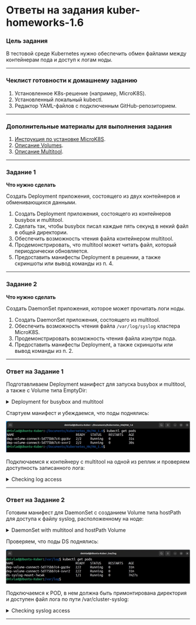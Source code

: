 # Ответы на задания kuber-homeworks-1.6  

### Цель задания

В тестовой среде Kubernetes нужно обеспечить обмен файлами между контейнерам пода и доступ к логам ноды.

------

### Чеклист готовности к домашнему заданию

1. Установленное K8s-решение (например, MicroK8S).
2. Установленный локальный kubectl.
3. Редактор YAML-файлов с подключенным GitHub-репозиторием.

------

### Дополнительные материалы для выполнения задания

1. [Инструкция по установке MicroK8S](https://microk8s.io/docs/getting-started).
2. [Описание Volumes](https://kubernetes.io/docs/concepts/storage/volumes/).
3. [Описание Multitool](https://github.com/wbitt/Network-MultiTool).

------

### Задание 1 

**Что нужно сделать**

Создать Deployment приложения, состоящего из двух контейнеров и обменивающихся данными.

1. Создать Deployment приложения, состоящего из контейнеров busybox и multitool.
2. Сделать так, чтобы busybox писал каждые пять секунд в некий файл в общей директории.
3. Обеспечить возможность чтения файла контейнером multitool.
4. Продемонстрировать, что multitool может читать файл, который периодоически обновляется.
5. Предоставить манифесты Deployment в решении, а также скриншоты или вывод команды из п. 4.

------

### Задание 2

**Что нужно сделать**

Создать DaemonSet приложения, которое может прочитать логи ноды.

1. Создать DaemonSet приложения, состоящего из multitool.
2. Обеспечить возможность чтения файла `/var/log/syslog` кластера MicroK8S.
3. Продемонстрировать возможность чтения файла изнутри пода.
4. Предоставить манифесты Deployment, а также скриншоты или вывод команды из п. 2.

------

### Ответ на Задание 1

Подготавливаем Deployment манифест для запуска busybox и multitool, а также с Volume типа EmptyDir:

<details>
<summary>Deployment for busybox and multitool</summary>

```yaml
apiVersion: apps/v1
kind: Deployment
metadata:
  name: dep-volume-connect
  namespace: hw1-6
spec:
  replicas: 2
  selector:
    matchLabels:
      app: busybox-multitool
  template:
    metadata:
      labels:
        app: busybox-multitool
    spec:
      containers:
      - name: busybox
        image: busybox
        resources:
          limits:
            memory: "64Mi"
            cpu: "250m"
        command: ['sh', '-c', "sleep 10; while true; do (echo '====================================='; date; ping -c 3 ya.ru) >> /log_output/pinglog; sleep 10; done"]
        volumeMounts:
          - name: log-volume
            mountPath: /log_output
      - name: multitool
        image: wbitt/network-multitool
        resources:
          limits:
            memory: "64Mi"
            cpu: "125m"
        volumeMounts:
          - name: log-volume
            mountPath: /log_input
      volumes:
      - name: log-volume
        emptyDir: {}
```

</details>

Стартуем манифест и убеждаемся, что поды поднялись:  

![DEPUP](assets/depup.jpg)  


Подключаемся к контейнеру с multitool на одной из реплик и проверяем доступность записанного лога:  

<details>
<summary>Checking log access</summary>

```yaml
dmivlad@Ubuntu-Kuber:~/Documents/Kubernetes_HW/HW_1.6$ kubectl exec -it dep-volume-connect-5d775bb7c4-gqc6v -c multitool -- bin/bash

dep-volume-connect-5d775bb7c4-gqc6v:/# tail -20 log_input/pinglog 

=====================================

Sun Nov  5 10:08:28 UTC 2023

PING ya.ru (5.255.255.242): 56 data bytes

64 bytes from 5.255.255.242: seq=0 ttl=49 time=35.491 ms

64 bytes from 5.255.255.242: seq=1 ttl=49 time=37.952 ms

64 bytes from 5.255.255.242: seq=2 ttl=49 time=53.024 ms



--- ya.ru ping statistics ---

3 packets transmitted, 3 packets received, 0% packet loss

round-trip min/avg/max = 35.491/42.155/53.024 ms

=====================================

Sun Nov  5 10:08:40 UTC 2023

PING ya.ru (5.255.255.242): 56 data bytes

64 bytes from 5.255.255.242: seq=0 ttl=49 time=31.032 ms

64 bytes from 5.255.255.242: seq=1 ttl=49 time=83.592 ms

64 bytes from 5.255.255.242: seq=2 ttl=49 time=39.020 ms



--- ya.ru ping statistics ---

3 packets transmitted, 3 packets received, 0% packet loss

round-trip min/avg/max = 31.032/51.214/83.592 ms

dep-volume-connect-5d775bb7c4-gqc6v:/# 

```
</details>

------

### Ответ на Задание 2  

Готовим манифест для DaemonSet с созданием Volume типа hostPath для доступа к файлу syslog, расположенному на ноде:  

<details>
<summary>DaemonSet with multitool and hostPath Volume</summary>

```yaml
apiVersion: apps/v1
kind: DaemonSet
metadata:
  name: ds-syslog-mount
  namespace: hw1-6
  labels:
    app: syslog-mount
spec:
  selector:
    matchLabels:
      app: syslog-mount
  template:
    metadata:
      labels:
        app: syslog-mount
    spec:
      containers:
      - name: multitool
        image: wbitt/network-multitool
        resources:
          requests:
            memory: "64Mi"
            cpu: "125m"
          limits:
            memory: "128Mi"
            cpu: "500m"
        volumeMounts:
        - name: cluster-syslog-dir
          # standard logs location directory
          mountPath: /var/cluster-syslog
      volumes:
      - name: cluster-syslog-dir
        hostPath:
          path: /var/log/syslog
          type: ""
```
</details>

Проверяем, что поды DS поднялись:  

![DSUP](assets/dsup.jpg)  

Подключаемся к POD, в нем должна быть примонтирована директория и доступен файл лога по пути /var/cluster-syslog:  

<details>

<summary>Checking syslog access</summary>

```yaml
dmivlad@Ubuntu-Kuber:/var/log$ kubectl exec -it ds-syslog-mount-7wcwk -c multitool -- bin/bash

ds-syslog-mount-7wcwk:/# tail -n 5 /var/cluster-syslog 

Nov  5 13:37:21 Ubuntu-Kuber microk8s.daemon-kubelite[27568]: Trace[1854470995]: [980.678924ms] [980.678924ms] END

Nov  5 13:37:22 Ubuntu-Kuber microk8s.daemon-kubelite[27568]: I1105 13:37:22.003030   27568 trace.go:219] Trace[1005920859]: "Update" accept:application/json, */*,audit-id:55017eab-1cef-4a8c-830b-12c6001cce04,client:10.1.215.129,protocol:HTTP/2.0,resource:endpoints,scope:resource,url:/api/v1/namespaces/kube-system/endpoints/microk8s.io-hostpath,user-agent:Go-http-client/2.0,verb:PUT (05-Nov-2023 13:37:21.394) (total time: 608ms):

Nov  5 13:37:22 Ubuntu-Kuber microk8s.daemon-kubelite[27568]: Trace[1005920859]: ["GuaranteedUpdate etcd3" audit-id:55017eab-1cef-4a8c-830b-12c6001cce04,key:/services/endpoints/kube-system/microk8s.io-hostpath,type:*core.Endpoints,resource:endpoints 605ms (13:37:21.396)

Nov  5 13:37:22 Ubuntu-Kuber microk8s.daemon-kubelite[27568]: Trace[1005920859]:  ---"Txn call completed" 592ms (13:37:21.998)]

Nov  5 13:37:22 Ubuntu-Kuber microk8s.daemon-kubelite[27568]: Trace[1005920859]: [608.053466ms] [608.053466ms] END

```

</details>

------
